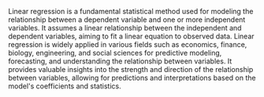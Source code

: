 Linear regression is a fundamental statistical method used for modeling the relationship between a dependent variable and one or more independent variables. It assumes a linear relationship between the independent and dependent variables, aiming to fit a linear equation to observed data.
Linear regression is widely applied in various fields such as economics, finance, biology, engineering, and social sciences for predictive modeling, forecasting, and understanding the relationship between variables. It provides valuable insights into the strength and direction of the relationship between variables, allowing for predictions and interpretations based on the model's coefficients and statistics.

